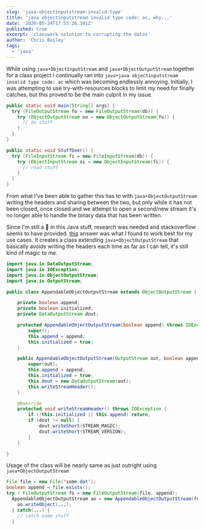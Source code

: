 ```yaml
---
slug: 'java-objectinputstream-invalid-type'
title: 'java objectinputstream invalid type code: ac, why...'
date: '2020-05-24T17:55:26.301Z'
published: true
excerpt: 'classwork solution to corrupting the datas'
author: 'Chris Bailey'
tags:
  - 'java'
---
```


While using `java•ObjectInputStream` and `java•ObjectOutputStream` together for a class project I continually ran into `java•java objectinputstream invalid type code: ac` which was becoming endlessly annoying. Initially, I was attempting to use try-with-resources blocks to limit my need for finally catches, but this proved to be the main culprit in my issue.

```java
public static void main(String[] args) {
  try (FileOutputStream fo = new FileOutputStream(db)) {
    try (ObjectOutputStream oo = new ObjectOutputStream(fo)) {
      // do stuff
    }
  }
}

public static void StuffDoer() {
  try (FileInputStream fi = new FileInputStream(db)) {
    try (ObjectInputStream oi = new ObjectInputStream(fi)) {
      // read stuff
    }
  }
}
```

From what I've been able to gather this has to with `java•ObjectOutputStream` writing the headers and sharing between the two, but only while it has not been closed, once closed and we attempt to open a second/new stream it's no longer able to handle the binary data that has been written.

Since I'm still a 🐶 in this Java stuff, research was needed and stackoverflow seems to have provided. [this](https://stackoverflow.com/a/57397429) answer was what I found to work best for my use cases. It creates a class extending `java•ObjectOutputStream` that basically avoids writing the headers each time as far as I can tell, it's still kind of magic to me.

```java
import java.io.DataOutputStream;
import java.io.IOException;
import java.io.ObjectOutputStream;
import java.io.OutputStream;

public class AppendableObjectOutputStream extends ObjectOutputStream {

    private boolean append;
    private boolean initialized;
    private DataOutputStream dout;

    protected AppendableObjectOutputStream(boolean append) throws IOException, SecurityException {
        super();
        this.append = append;
        this.initialized = true;
    }

    public AppendableObjectOutputStream(OutputStream out, boolean append) throws IOException {
        super(out);
        this.append = append;
        this.initialized = true;
        this.dout = new DataOutputStream(out);
        this.writeStreamHeader();
    }

    @Override
    protected void writeStreamHeader() throws IOException {
        if (!this.initialized || this.append) return;
        if (dout != null) {
            dout.writeShort(STREAM_MAGIC);
            dout.writeShort(STREAM_VERSION);
        }
    }

}
```

Usage of the class will be nearly same as just outright using `java•ObjectOutputStream`

```java
File file = new File('some.dat');
boolean append = file.exists();
try ( FileOutputStream fo = new FileOutputStream(file, append);
  AppendableObjectOutputStream ao = new AppendableObjectOutputStream(fo, append);) {
    oo.writeObject(...);
  } catch(...) {
    // catch some stuff
  }
```
